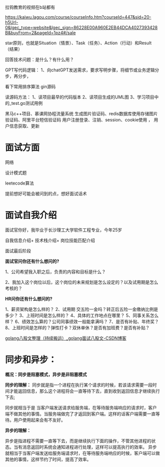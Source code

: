 拉钩教育的视频在b站都有

https://kaiwu.lagou.com/course/courseInfo.htm?courseId=447&sid=20-h5Url-0&lgec_type=website&lgec_sign=86228E00A960E2EB44DCA4027393428B&buyFrom=2&pageId=1pz4#/sale





star原则，也就是Situation（情景）、Task（任务）、Action（行动）和Result（结果）

回答技术问题：是什么？有什么用？

GPT写代码逻辑：
1、向chatGPT发送需求，要求写明步骤，将细节或业务逻辑分步，再分步，





看下常用排序算法
gin源码



读源码方法：
1、读项目最早的代码版本
2、读项目生成的UML图
3、学习项目中的_test.go测试用例



黑马c++项目、慕课网协程流量系统
生成图片验证码、redis数据库使用存储图片验证码、阿里平台短信验证码
用户注册登录、注销、session、cookie使用 ， 用户信息获取、更新



# 面试方面

网络

设计模式题

leetecode算法

提前想好可能会被问到的点，想好面试话术



# 面试自我介绍

面试官你好，我毕业于长沙理工大学软件工程专业，今年25岁

自我信息介绍+ 技术栈介绍+ 岗位技能匹配介绍

面试最后阶段

**面试官问你还有什么想问的?**

1、公司希望我入职之后，负责的内容和目标是什么？

2、我加入这个岗位以后，这个岗位的未来规划是怎么设定的？以及试用期是怎么考核的？

**HR问你还有什么想问的?**

1、薪资架构是怎么样的？
2、试用期 交五险一金吗？转正后五险一金缴纳比例是多少？
3、上班时间是怎么样的？
4、具体的工作地点在哪里？
5、同事关系怎么样？
6、绩效怎么算的？公司同事绩效一般能拿满吗？
7、是否有补贴、年终奖？
8、上班时间是怎样的？弹性打卡？双休单休？是否有加班费？是否有补贴？



[golang八股文整理（持续搬运）_golang面试八股文-CSDN博客](https://blog.csdn.net/qq_43716830/article/details/124405506#t13)

# 同步和异步：

**概况：同步是阻塞模式，异步是非阻塞模式**

**同步的理解：**
同步就是指一个进程在执行某个请求的时候，若该请求需要一段时间才能返回信息，那么这个进程将会一直等待下去，直到收到返回信息才继续执行下去;

同步就相当于是 当客户端发送请求给服务端，在等待服务端响应的请求时，客户端不做其他的事情。当服务端做完了才返回到客户端。这样的话客户端需要一直等待。用户使用起来会有不友好。

**异步的理解：**

异步是指进程不需要一直等下去，而是继续执行下面的操作，不管其他进程的状态。当有消息返回时系统会通知进程进行处理，这样可以提高执行的效率。
异步就相当于当客户端发送给服务端请求时，在等待服务端响应的时候，客户端可以做其他的事情，这样节约了时间，提高了效率。

